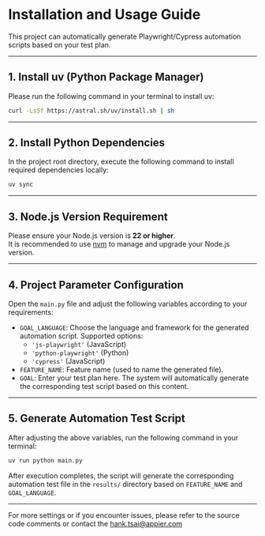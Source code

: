 # Installation and Usage Guide

This project can automatically generate Playwright/Cypress automation scripts based on your test plan.

---

## 1. Install uv (Python Package Manager)

Please run the following command in your terminal to install uv:

```bash
curl -LsSf https://astral.sh/uv/install.sh | sh
```

---

## 2. Install Python Dependencies

In the project root directory, execute the following command to install required dependencies locally:

```bash
uv sync
```

---

## 3. Node.js Version Requirement

Please ensure your Node.js version is **22 or higher**.  
It is recommended to use [nvm](https://github.com/nvm-sh/nvm) to manage and upgrade your Node.js version.

---

## 4. Project Parameter Configuration

Open the `main.py` file and adjust the following variables according to your requirements:

- `GOAL_LANGUAGE`: Choose the language and framework for the generated automation script. Supported options:
  - `'js-playwright'` (JavaScript)
  - `'python-playwright'` (Python)
  - `'cypress'` (JavaScript)
- `FEATURE_NAME`: Feature name (used to name the generated file).
- `GOAL`: Enter your test plan here. The system will automatically generate the corresponding test script based on this content.

---

## 5. Generate Automation Test Script

After adjusting the above variables, run the following command in your terminal:

```bash
uv run python main.py
```

After execution completes, the script will generate the corresponding automation test file in the `results/` directory based on `FEATURE_NAME` and `GOAL_LANGUAGE`.

---

For more settings or if you encounter issues, please refer to the source code comments or contact the hank.tsai@appier.com